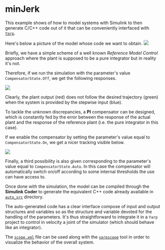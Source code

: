 minJerk
=======

This example shows of how to model systems with Simulink to then generate C/C++ code
out of it that can be conveniently interfaced with [`Yarp`](https://github.com/robotology/yarp).

Here's below a picture of the model whose code we want to obtain.
![](https://github.com/pattacini/minJerk/blob/master/img/model.png)

Briefly, we have a simple scheme of a well known _Reference Model Control_
approach where the plant is supposed to be a pure integrator but in reality it's not.

Therefore, if we run the simulation with the parameter's value `CompensatorState.Off`,
we get the following responses.

![](https://github.com/pattacini/minJerk/blob/master/img/off.png)

Clearly, the plant output (red) does not follow the desired trajectory (green)
when the system is provided by the stepwise input (blue).

To tackle the unknown discrepancies, a **PI** compensator can be designed, which is
constantly fed by the error between the response of the actual plant and the
response of the reference plant (i.e. the pure integrator in this case).

If we enable the compensator by setting the parameter's value equal to
`CompensatorState.On`, we get a nicer tracking visible below.

![](https://github.com/pattacini/minJerk/blob/master/img/on.png)

Finally, a third possibility is also given corresponding to the parameter's value
equal to `CompensatorState.Auto`. In this case the compensator will automatically
switch on/off according to some internal thresholds the use can have access to.

Once done with the simulation, the model can be compiled through the **Simulink Coder**
to generate the equivalent C++ code already available in [`auto_src`](https://github.com/pattacini/minJerk/tree/master/code/auto_src) directory.

The auto-generated code has a clear interface compose of input and output structures
and variables so as the structure and variable devoted for the handling of the parameters.
It's thus straightforward to integrate it in a `Yarp` project to control in velocity a joint
of the simulator (which should behave like an integrator).

The [`scope.xml`](https://github.com/pattacini/minJerk/blob/master/code/scope.xml)
file can be used along with the [`yarpscope`](http://wiki.icub.org/yarpdoc/yarpscope.html)
tool in order to visualize the behavior of the overall system.
